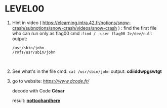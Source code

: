 LEVEL00
=======

1. Hint in video ( https://elearning.intra.42.fr/notions/snow-crash/subnotions/snow-crash/videos/snow-crash ) : find the first file who can run only as flag00
    cmd :```find / -user flag00 2>/dev/null```<br />
    output:
    ```
    /usr/sbin/john
    /rofs/usr/sbin/john
    ```
    <br />
2. See what's in the file
    cmd: ```cat /usr/sbin/john```
    output: **cdiiddwpgswtgt**
    <br />
3. go to website: *https://www.dcode.fr/*

    decode with Code **César**

    result: **<u>nottoohardhere<u>**



